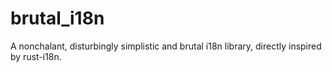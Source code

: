 # brutal_i18n
A nonchalant, disturbingly simplistic and brutal i18n library, directly inspired by rust-i18n.
